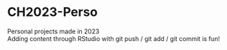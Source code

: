 # CH2023-Perso
Personal projects made in 2023
<br>
Adding content through RStudio with git push / git add / git commit is fun!